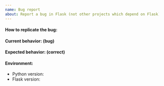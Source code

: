 ```yaml
---
name: Bug report
about: Report a bug in Flask (not other projects which depend on Flask)
---
```


<!--
This issue tracker is a tool to address bugs in Flask itself. Please use
Pallets Discord or Stack Overflow for questions about your own code.

Replace these comments with a clear outline of what the bug is.
-->

#### How to replicate the bug:

<!--
Include a minimal reproducible example that demonstrates the bug.
Include the full traceback if there was an exception.
-->

#### Current behavior: (bug)

#### Expected behavior: (correct)

<!--
Describe the expected behavior that should have happened but didn't.
-->

#### Environment:

- Python version:
- Flask version:
